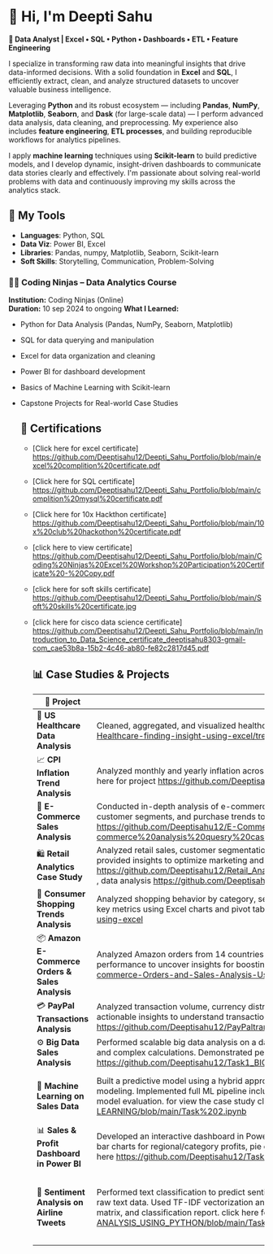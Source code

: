 # 👋 Hi, I'm Deepti Sahu 

**🎯 Data Analyst | Excel • SQL • Python • Dashboards • ETL • Feature Engineering**

I specialize in transforming raw data into meaningful insights that drive data-informed decisions. With a solid foundation in **Excel** and **SQL**, I efficiently extract, clean, and analyze structured datasets to uncover valuable business intelligence.

Leveraging **Python** and its robust ecosystem — including **Pandas**, **NumPy**, **Matplotlib**, **Seaborn**, and **Dask** (for large-scale data) — I perform advanced data analysis, data cleaning, and preprocessing. My experience also includes **feature engineering**, **ETL processes**, and building reproducible workflows for analytics pipelines.

I apply **machine learning** techniques using **Scikit-learn** to build predictive models, and I develop dynamic, insight-driven dashboards to communicate data stories clearly and effectively. I'm passionate about solving real-world problems with data and continuously improving my skills across the analytics stack.

## 💼 My Tools
- **Languages**: Python, SQL
- **Data Viz**: Power BI, Excel
- **Libraries**: Pandas, numpy, Matplotlib, Seaborn, Scikit-learn
- **Soft Skills**: Storytelling, Communication, Problem-Solving

### 🧑‍💻 Coding Ninjas – Data Analytics Course  
**Institution:** Coding Ninjas (Online)  
**Duration:** 10 sep 2024 to ongoing
**What I Learned:**
- Python for Data Analysis (Pandas, NumPy, Seaborn, Matplotlib)  
- SQL for data querying and manipulation  
- Excel for data organization and cleaning  
- Power BI for dashboard development  
- Basics of Machine Learning with Scikit-learn  
- Capstone Projects for Real-world Case Studies

  ## 🏅 Certifications
  - [Click here for excel certificate] https://github.com/Deeptisahu12/Deepti_Sahu_Portfolio/blob/main/excel%20complition%20certificate.pdf
  - [Click here for SQL certificate] https://github.com/Deeptisahu12/Deepti_Sahu_Portfolio/blob/main/complition%20mysql%20certificate.pdf
  - [Click here for 10x Hackthon certificate] https://github.com/Deeptisahu12/Deepti_Sahu_Portfolio/blob/main/10x%20club%20hackothon%20certificate.pdf
  - [click here to view certificate] https://github.com/Deeptisahu12/Deepti_Sahu_Portfolio/blob/main/Coding%20Ninjas%20Excel%20Workshop%20Participation%20Certificate%20-%20Copy.pdf
  - [click here for soft skills certificate] https://github.com/Deeptisahu12/Deepti_Sahu_Portfolio/blob/main/Soft%20skills%20certificate.jpg
  - [click here for cisco data science certificate] https://github.com/Deeptisahu12/Deepti_Sahu_Portfolio/blob/main/Introduction_to_Data_Science_certificate_deeptisahu8303-gmail-com_cae53b8a-15b2-4c46-ab80-fe82c2817d45.pdf

    ## 📊 Case Studies & Projects

    |    📁 **Project**              |                                       💡 **Description**                                                                           | 🧰 **Tools** |
    |---------------------------------|------------------------------------------------------------------------------------------------------------------------------------|---------------|
    |🏥 **US Healthcare Data Analysis**| Cleaned, aggregated, and visualized healthcare data to identify trends and patterns. click here for project https://github.com/Deeptisahu12/US-Healthcare-finding-insight-using-excel/tree/main                       | Excel         |
    | 📈 **CPI Inflation Trend Analysis** | Analyzed monthly and yearly inflation across sectors like food, housing, transportation, and healthcare to understand cost trends over time.click here for project https://github.com/Deeptisahu12/CPI-Inflation-Analysis-Excel  | Excel |
    | 🛒 **E-Commerce Sales Analysis** | Conducted in-depth analysis of e-commerce sales, customer behavior, and product performance using SQL. Identified best-selling products, customer segments, and purchase trends to enhance marketing and inventory decisions. for view the sql code click here https://github.com/Deeptisahu12/E-Commerce-Case-Study-using-SQL/blob/main/E-commerce%20analysis%20quesry%20case%20study.sql  | SQL |
    | 🛍️ **Retail Analytics Case Study** | Analyzed retail sales, customer segmentation, and loyalty trends using SQL. Identified top and low-selling products, categorized customers, and provided insights to optimize marketing and inventory strategies. for view the queries click here -- data cleaning process https://github.com/Deeptisahu12/Retail_Analytics_Case_Study_using_MYSQL/blob/main/retail%20case%20study%201%20data%20cleaning.sql ,  data analysis https://github.com/Deeptisahu12/Retail_Analytics_Case_Study_using_MYSQL/blob/main/Analysis%20Queries.sql | SQL |
    | 🛒 **Consumer Shopping Trends Analysis** | Analyzed shopping behavior by category, season, and purchase patterns to uncover insights about customer preferences and trends. Visualized key metrics using Excel charts and pivot tables. click here for view the case study https://github.com/Deeptisahu12/Shopping-trends-analysis-using-excel | Excel |
    |📦 **Amazon E-Commerce Orders & Sales Analysis** | Analyzed Amazon orders from 14 countries with a focus on mobile accessories. Explored order trends, customer behavior, and regional performance to uncover insights for boosting order volume and revenue. for casestudy click here https://github.com/Deeptisahu12/Amazon-E-commerce-Orders-and-Sales-Analysis-Using-EXCEL | Excel |
    | 💳 **PayPal Transactions Analysis** | Analyzed transaction volume, currency distribution, country-wise trends, merchant performance, and user activity using MySQL. Extracted actionable insights to understand transaction patterns and support strategic decisions. for queries click here https://github.com/Deeptisahu12/PayPaltransaction-using-Mysql/blob/main/paypal_transaction%20main%20file.sql| SQL |
    | ⚙️ **Big Data Sales Analysis** | Performed scalable big data analysis on a dataset of 5 million rows using Python and Dask. Implemented efficient data cleaning, preprocessing, and complex calculations. Demonstrated performance improvements in handling large-scale datasets. for case study click here https://github.com/Deeptisahu12/Task1_BIG_DATA_ANALYSIS_USING_DASK/blob/main/Task1.ipynb | Python (Dask) |
    | 🤖 **Machine Learning on Sales Data** | Built a predictive model using a hybrid approach — Dask for preprocessing large-scale sales data (5M+ rows), and Pandas + Scikit-learn for modeling. Implemented full ML pipeline including feature selection, data cleaning, regression/classification modeling, hyperparameter tuning, and model evaluation. for view the case study click here https://github.com/Deeptisahu12/Task2_PREDICTIVE-ANALYSIS-USING-MACHINE-LEARNING/blob/main/Task%202.ipynb | Python (Dask, Pandas, Scikit-learn) |
    | 📊 **Sales & Profit Dashboard in Power BI** | Developed an interactive dashboard in Power BI to visualize sales trends, profitability, and product performance. Included line charts for trends, bar charts for regional/category profits, pie charts for sales channels, and a treemap of best/worst-performing products. for view the visual click here https://github.com/Deeptisahu12/Task-3_DASHBOARD-DEVELOPMENT_power-BI/blob/main/DashBoard%20of%20Sales.pdf | Power BI |
    | 💬 **Sentiment Analysis on Airline Tweets** | Performed text classification to predict sentiment (positive, negative, neutral) from tweets using Python. Cleaned and processed 14K+ rows of raw text data. Used TF-IDF vectorization and trained a Multinomial Naive Bayes classifier. Evaluated performance using accuracy, confusion matrix, and classification report. click here for view the case study https://github.com/Deeptisahu12/Task-4_SENTIMENT-ANALYSIS_USING_PYTHON/blob/main/Task%204.ipynb | Python (Pandas, Seaborn, Matplotlib, Scikit-learn, WordCloud) |
